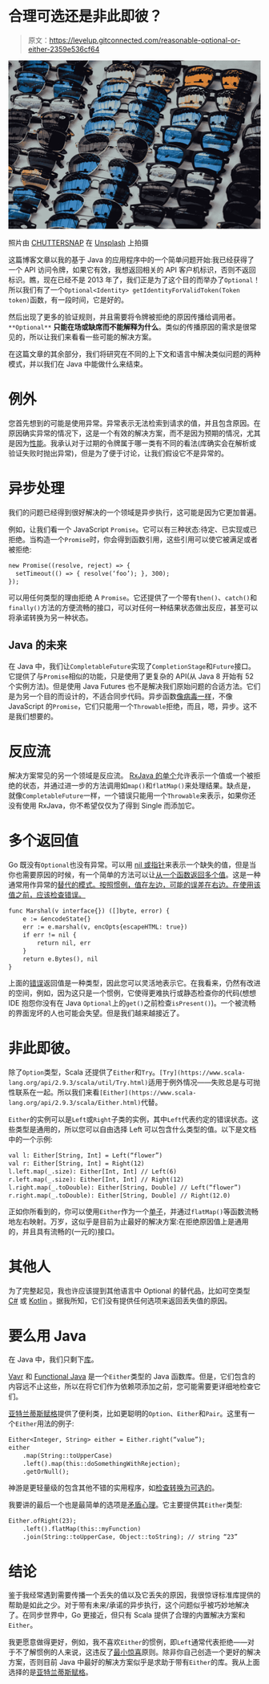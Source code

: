 # 合理可选还是非此即彼？

> 原文：<https://levelup.gitconnected.com/reasonable-optional-or-either-2359e536cf64>

![](img/275a2fdc42ca16e22804abb5ae0e644f.png)

照片由 [CHUTTERSNAP](https://unsplash.com/@chuttersnap?utm_source=medium&utm_medium=referral) 在 [Unsplash](https://unsplash.com?utm_source=medium&utm_medium=referral) 上拍摄

这篇博客文章以我的基于 Java 的应用程序中的一个简单问题开始:我已经获得了一个 API 访问令牌，如果它有效，我想返回相关的 API 客户机标识，否则不返回标识。瞧，现在已经不是 2013 年了，我们正是为了这个目的而举办了`Optional`！所以我们有了一个`Optional<Identity> getIdentityForValidToken(Token token)`函数，有一段时间，它是好的。

然后出现了更多的验证规则，并且需要将令牌被拒绝的原因传播给调用者。`**Optional**` **只能在场或缺席而不能解释为什么**。类似的传播原因的需求是很常见的，所以让我们来看看一些可能的解决方案。

在这篇文章的其余部分，我们将研究在不同的上下文和语言中解决类似问题的两种模式，并以我们在 Java 中能做什么来结束。

# 例外

您首先想到的可能是使用异常。异常表示无法检索到请求的值，并且包含原因。在原因确实异常的情况下，这是一个有效的解决方案，而不是因为预期的情况，尤其是因为[性能](https://stackoverflow.com/q/299068/2032064)。我承认对于过期的令牌属于哪一类有不同的看法(库确实会在解析或验证失败时抛出异常)，但是为了便于讨论，让我们假设它不是异常的。

# 异步处理

我们的问题已经得到很好解决的一个领域是异步执行，这可能是因为它更加普遍。

例如，让我们看一个 JavaScript `Promise`。它可以有三种状态:待定、已实现或已拒绝。当构造一个`Promise`时，你会得到函数引用，这些引用可以使它被满足或者被拒绝:

```
new Promise((resolve, reject) => {
  setTimeout(() => { resolve(‘foo’); }, 300);
});
```

可以用任何类型的理由拒绝 A `Promise`。它还提供了一个带有`then()`、`catch()`和`finally()`方法的方便流畅的接口，可以对任何一种结果状态做出反应，甚至可以将承诺转换为另一种状态。

## Java 的未来

在 Java 中，我们让`CompletableFuture`实现了`CompletionStage`和`Future`接口。它提供了与`Promise`相似的功能，只是使用了更复杂的 API(从 Java 8 开始有 52 个实例方法)。但是使用 Java Futures 也不是解决我们原始问题的合适方法。它们是为另一个目的而设计的，不适合同步代码。异步函数[像病毒一样](https://blog.softwaremill.com/will-project-loom-obliterate-java-futures-fb1a28508232)，不像 JavaScript 的`Promise`，它们只能用一个`Throwable`拒绝，而且，嗯，异步。这不是我们想要的。

# 反应流

解决方案常见的另一个领域是反应流。 [RxJava 的单个](http://reactivex.io/RxJava/3.x/javadoc/io/reactivex/rxjava3/core/Single.html)允许表示一个值或一个被拒绝的状态，并通过进一步的方法调用如`map()`和`flatMap()`来处理结果。缺点是，就像`CompletableFuture`一样，一个错误只能用一个`Throwable`来表示，如果你还没有使用 RxJava，你不希望仅仅为了得到 Single 而添加它。

# 多个返回值

Go 既没有`Optional`也没有异常。可以用 [nil 或指针](https://stackoverflow.com/questions/30731687/how-do-i-represent-an-optional-string-in-go)来表示一个缺失的值，但是当你也需要原因的时候，有一个简单的方法可以让[从一个函数返回多个值](https://gobyexample.com/multiple-return-values)。这是一种通常用作异常的[替代的模式。按照惯例，值在左边，可能的误差在右边。在使用该值之前，应该检查错误。](https://medium.com/@hussachai/error-handling-in-go-a-quick-opinionated-guide-9199dd7c7f76)

```
func Marshal(v interface{}) ([]byte, error) {
    e := &encodeState{}
    err := e.marshal(v, encOpts{escapeHTML: true})
    if err != nil {
        return nil, err
    }
    return e.Bytes(), nil
}
```

上面的[错误](https://golang.org/pkg/builtin/#error)返回值是一种类型，因此您可以灵活地表示它。在我看来，仍然有改进的空间，例如，因为这只是一个惯例，它使得更难执行或静态检查你的代码(想想 IDE 抱怨你没有在 Java `Optional`上的`get()`之前检查`isPresent()`)。一个被流畅的界面宠坏的人也可能会失望。但是我们越来越接近了。

# 非此即彼。

除了`Option`类型，Scala 还提供了`Either`和`Try`。`[Try](https://www.scala-lang.org/api/2.9.3/scala/util/Try.html)`适用于例外情况——失败总是与可抛性联系在一起。所以我们来看`[Either](https://www.scala-lang.org/api/2.9.3/scala/Either.html)`代替。

`Either`的实例可以是`Left`或`Right`子类的实例，其中`Left`代表约定的错误状态。这些类型是通用的，所以您可以自由选择 Left 可以包含什么类型的值。以下是文档中的一个示例:

```
val l: Either[String, Int] = Left(“flower”)
val r: Either[String, Int] = Right(12)
l.left.map(_.size): Either[Int, Int] // Left(6)
r.left.map(_.size): Either[Int, Int] // Right(12)
l.right.map(_.toDouble): Either[String, Double] // Left(“flower”)
r.right.map(_.toDouble): Either[String, Double] // Right(12.0)
```

正如你所看到的，你可以使用`Either`作为一个[单子](https://medium.com/free-code-camp/demystifying-the-monad-in-scala-cc716bb6f534)，并通过`flatMap()`等函数流畅地左右映射。万岁，这似乎是目前为止最好的解决方案:在拒绝原因值上是通用的，并且具有流畅的(一元的)接口。

# 其他人

为了完整起见，我也许应该提到其他语言中 Optional 的替代品，比如可空类型 [C#](https://docs.microsoft.com/en-us/dotnet/csharp/language-reference/builtin-types/nullable-value-types) 或 [Kotlin](https://kotlinlang.org/docs/reference/null-safety.html) 。据我所知，它们没有提供任何选项来返回丢失值的原因。

# 要么用 Java

在 Java 中，我们只剩下[库](https://stackoverflow.com/q/26162407/2032064)。

[Vavr](https://www.vavr.io/) 和 [Functional Java](https://github.com/functionaljava/functionaljava) 是一个`Either`类型的 Java 函数库。但是，它们包含的内容远不止这些，所以在将它们作为依赖项添加之前，您可能需要更详细地检查它们。

[亚特兰蒂斯赋格](https://bitbucket.org/atlassian/fugue/src/master/)提供了便利类，比如更聪明的`Option`、`Either`和`Pair`。这里有一个`Either`用法的例子:

```
Either<Integer, String> either = Either.right(“value”);
either
    .map(String::toUpperCase)
    .left().map(this::doSomethingWithRejection);
    .getOrNull();
```

神游是更轻量级的包含其他不错的实用程序，如[检查转换为可选的](https://docs.atlassian.com/fugue/4.5.1/fugue/apidocs/io/atlassian/fugue/Functions.html#isInstanceOf-java.lang.Class-)。

我要讲的最后一个也是最简单的选项是[矛盾心理](https://github.com/poetix/ambivalence)。它主要提供其`Either`类型:

```
Either.ofRight(23);
    .left().flatMap(this::myFunction)
    .join(String::toUpperCase, Object::toString); // string “23”
```

# 结论

鉴于我经常遇到需要传播一个丢失的值以及它丢失的原因，我很惊讶标准库提供的帮助是如此之少。对于带有未来/承诺的异步执行，这个问题似乎被巧妙地解决了。在同步世界中，Go 更接近，但只有 Scala 提供了合理的内置解决方案和`Either`。

我更愿意做得更好，例如，我不喜欢`Either`的惯例，即`Left`通常代表拒绝——对于不了解惯例的人来说，这违反了[最小惊喜](https://en.wikipedia.org/wiki/Principle_of_least_astonishment)原则。除非你自己创造一个更好的解决方案，否则目前 Java 中最好的解决方案似乎是求助于带有`Either`的库。我从上面选择的是[亚特兰蒂斯赋格](https://bitbucket.org/atlassian/fugue/src/master/)。